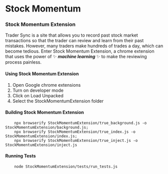 # Stock Momentum

### Stock Momentum Extension
Trader Sync is a site that allows you to record past stock market transactions so that the trader can review and learn from their past mistakes. However, many traders make hundreds of trades a day, which can become tedious. Enter Stock Momentum Extension, a chrome extension that uses the power of ✨ ***machine learning*** ✨ to make the reviewing process painless.

#### Using Stock Momentum Extension
1. Open Google chrome extensions
2. Turn on developer mode
3. Click on Load Unpacked
4. Select the StockMomentumExtension folder

#### Building Stock Momentum Extension

```
    npx browserify StockMomentumExtension/true_background.js -o StockMomentumExtension/background.js;
    npx browserify StockMomentumExtension/true_index.js -o StockMomentumExtension/index.js;
    npx browserify StockMomentumExtension/true_inject.js -o StockMomentumExtension/inject.js
```

#### Running Tests
```
    node StockMomentumExtension/tests/run_tests.js
```